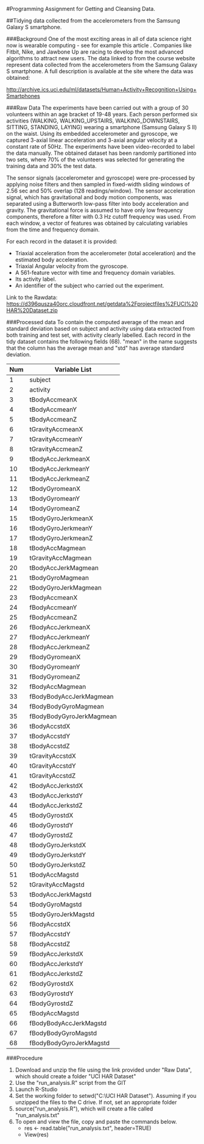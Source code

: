 #Programming Assignment for Getting and Cleansing Data. 

##Tidying data collected from the accelerometers from the Samsung Galaxy S smartphone.

###Background 
One of the most exciting areas in all of data science right now is wearable computing - see for example this article . Companies like Fitbit, Nike, and Jawbone Up are racing to develop the most advanced algorithms to attract new users. The data linked to from the course website represent data collected from the accelerometers from the Samsung Galaxy S smartphone. A full description is available at the site where the data was obtained:

http://archive.ics.uci.edu/ml/datasets/Human+Activity+Recognition+Using+Smartphones

###Raw Data
The experiments have been carried out with a group of 30 volunteers within an age bracket of 19-48 years. Each person performed six activities (WALKING, WALKING_UPSTAIRS, WALKING_DOWNSTAIRS, SITTING, STANDING, LAYING) wearing a smartphone (Samsung Galaxy S II) on the waist. Using its embedded accelerometer and gyroscope, we captured 3-axial linear acceleration and 3-axial angular velocity at a constant rate of 50Hz. The experiments have been video-recorded to label the data manually. The obtained dataset has been randomly partitioned into two sets, where 70% of the volunteers was selected for generating the training data and 30% the test data. 

The sensor signals (accelerometer and gyroscope) were pre-processed by applying noise filters and then sampled in fixed-width sliding windows of 2.56 sec and 50% overlap (128 readings/window). The sensor acceleration signal, which has gravitational and body motion components, was separated using a Butterworth low-pass filter into body acceleration and gravity. The gravitational force is assumed to have only low frequency components, therefore a filter with 0.3 Hz cutoff frequency was used. From each window, a vector of features was obtained by calculating variables from the time and frequency domain.

For each record in the dataset it is provided: 
- Triaxial acceleration from the accelerometer (total acceleration) and the estimated body acceleration. 
- Triaxial Angular velocity from the gyroscope. 
- A 561-feature vector with time and frequency domain variables. 
- Its activity label. 
- An identifier of the subject who carried out the experiment.

Link to the Rawdata: https://d396qusza40orc.cloudfront.net/getdata%2Fprojectfiles%2FUCI%20HAR%20Dataset.zip

###Processed data 
To contain the computed average of the mean and standard deviation based on subject and activity using data extracted from both training and test set, with activity clearly labelled. Each record in the tidy dataset contains the following fields (68). "mean" in the name suggests that the column has the average mean and "std" has average standard deviation. 

| Num  | Variable List |
| ---- | ------------- |
| 1 | subject |
| 2 | activity | 
| 3 | tBodyAccmeanX | 
| 4 | tBodyAccmeanY |
| 5 | tBodyAccmeanZ |
| 6 | tGravityAccmeanX |
| 7 | tGravityAccmeanY |
| 8 | tGravityAccmeanZ |
| 9 | tBodyAccJerkmeanX |
| 10 | tBodyAccJerkmeanY |
| 11 | tBodyAccJerkmeanZ |
| 12 | tBodyGyromeanX |
| 13 | tBodyGyromeanY |
| 14 | tBodyGyromeanZ |
| 15 | tBodyGyroJerkmeanX |
| 16 | tBodyGyroJerkmeanY |
| 17 | tBodyGyroJerkmeanZ |
| 18 | tBodyAccMagmean |
| 19 | tGravityAccMagmean |
| 20 | tBodyAccJerkMagmean |
| 21 | tBodyGyroMagmean |
| 22 | tBodyGyroJerkMagmean |
| 23 | fBodyAccmeanX |
| 24 | fBodyAccmeanY |
| 25 | fBodyAccmeanZ |
| 26 | fBodyAccJerkmeanX |
| 27 | fBodyAccJerkmeanY |
| 28 | fBodyAccJerkmeanZ |
| 29 | fBodyGyromeanX |
| 30 | fBodyGyromeanY |
| 31 | fBodyGyromeanZ |
| 32 | fBodyAccMagmean |
| 33 | fBodyBodyAccJerkMagmean |
| 34 | fBodyBodyGyroMagmean |
| 35 | fBodyBodyGyroJerkMagmean |
| 36 | tBodyAccstdX |
| 37 | tBodyAccstdY |
| 38 | tBodyAccstdZ |
| 39 | tGravityAccstdX |
| 40 | tGravityAccstdY |
| 41 | tGravityAccstdZ |
| 42 | tBodyAccJerkstdX |
| 43 | tBodyAccJerkstdY |
| 44 | tBodyAccJerkstdZ |
| 45 | tBodyGyrostdX |
| 46 | tBodyGyrostdY |
| 47 | tBodyGyrostdZ |
| 48 | tBodyGyroJerkstdX |
| 49 | tBodyGyroJerkstdY |
| 50 | tBodyGyroJerkstdZ |
| 51 | tBodyAccMagstd |
| 52 | tGravityAccMagstd |
| 53 | tBodyAccJerkMagstd |
| 54 | tBodyGyroMagstd |
| 55 | tBodyGyroJerkMagstd |
| 56 | fBodyAccstdX |
| 57 | fBodyAccstdY |
| 58 | fBodyAccstdZ |
| 59 | fBodyAccJerkstdX |
| 60 | fBodyAccJerkstdY |
| 61 | fBodyAccJerkstdZ |
| 62 | fBodyGyrostdX |
| 63 | fBodyGyrostdY |
| 64 | fBodyGyrostdZ |
| 65 | fBodyAccMagstd |
| 66 | fBodyBodyAccJerkMagstd |
| 67 | fBodyBodyGyroMagstd |
| 68 | fBodyBodyGyroJerkMagstd |
  
###Procedure
1. Download and unzip the file using the link provided under "Raw Data", which should create a folder "UCI HAR Dataset"
2. Use the "run_analysis.R" script from the GIT
3. Launch R-Studio
4. Set the working folder to setwd("C:\\UCI HAR Dataset"). Assuming if you unzipped the files to the C drive. If not, set an appropriate folder
5. source("run_analysis.R"), which will create a file called "run_analysis.txt"
6. To open and view the file, copy and paste the commands below.
	- res <- read.table("run_analysis.txt", header=TRUE)
	- View(res)
 